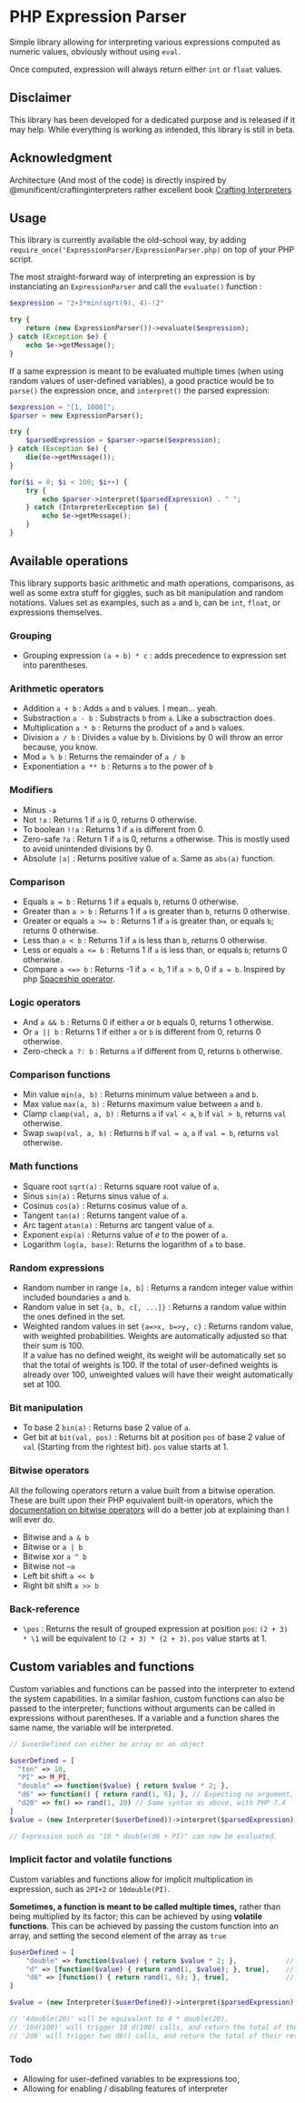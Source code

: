 # PHP Expression Parser

Simple library allowing for interpreting various expressions computed as numeric values, obviously without using `eval`.

Once computed, expression will always return either `int` or `float` values.

## Disclaimer

This library has been developed for a dedicated purpose and is released if it may help. While everything is working as intended, this library is still in beta.

## Acknowledgment

Architecture (And most of the code) is directly inspired by @munificent/craftinginterpreters rather excellent book [Crafting Interpreters](http://craftinginterpreters.com)

## Usage

This library is currently available the old-school way, by adding `require_once('ExpressionParser/ExpressionParser.php)` on top of your PHP script.

The most straight-forward way of interpreting an expression is by instanciating an `ExpressionParser` and call the `evaluate()` function :

```php
$expression = "2+3*min(sqrt(9), 4)-!2"

try {
    return (new ExpressionParser())->evaluate($expression);
} catch (Exception $e) {
    echo $e->getMessage();
}
```

If a same expression is meant to be evaluated multiple times (when using random values of user-defined variables), a good practice would be to `parse()` the expression once, and `interpret()` the parsed expression:

```php
$expression = "[1, 1000]";
$parser = new ExpressionParser();

try {
    $parsedExpression = $parser->parse($expression);
} catch (Exception $e) {
    die($e->getMessage());
}

for($i = 0; $i < 100; $i++) {
    try {
        echo $parser->interpret($parsedExpression) . " ";
    } catch (InterpreterException $e) {
        echo $e->getMessage();
    }
}
```

## Available operations

This library supports basic arithmetic and math operations, comparisons, as well as some extra stuff for giggles, such as bit manipulation and random notations. Values set as examples, such as `a` and `b`, can be `int`, `float`, or expressions themselves.

### Grouping
- Grouping expression `(a + b) * c` : adds precedence to expression set into parentheses.
### Arithmetic operators
- Addition `a + b` : Adds `a` and `b` values. I mean... yeah.
- Substraction `a - b` : Substracts `b` from `a`. Like a subsctraction does.
- Multiplication `a * b` : Returns the product of `a` and `b` values.
- Division `a / b` : Divides `a` value by `b`. Divisions by 0 will throw an error because, you know.
- Mod `a % b` : Returns the remainder of `a / b` 
- Exponentiation `a ** b` : Returns `a` to the power of `b`
### Modifiers
- Minus `-a`
- Not `!a` : Returns 1 if `a` is 0, returns 0 otherwise.
- To boolean `!!a` : Returns 1 if `a` is different from 0.
- Zero-safe `?a` : Return 1 if `a` is 0, returns `a` otherwise. This is mostly used to avoid unintended divisions by 0.
- Absolute `|a|` : Returns positive value of `a`. Same as `abs(a)` function.
### Comparison
- Equals `a = b` : Returns 1 if `a` equals `b`, returns 0 otherwise.
- Greater than `a > b` : Returns 1 if `a` is greater than `b`, returns 0 otherwise.
- Greater or equals `a >= b` : Returns 1 if `a` is greater than, or equals `b`; returns 0 otherwise.
- Less than `a < b` : Returns 1 if `a` is less than `b`, returns 0 otherwise.
- Less or equals `a <= b` : Returns 1 if `a` is less than, or equals `b`; returns 0 otherwise.
- Compare `a <=> b` : Returns -1 if `a < b`, 1 if `a > b`, 0 if `a = b`. Inspired by php [Spaceship operator](https://www.php.net/manual/en/migration70.new-features.php#migration70.new-features.spaceship-op).
### Logic operators
- And `a && b` : Returns 0 if either `a` or `b` equals 0, returns 1 otherwise.
- Or `a || b` : Returns 1 if either `a` or `b` is different from 0, returns 0 otherwise.
- Zero-check `a ?: b` : Returns `a` if different from 0, returns `b` otherwise.
### Comparison functions
- Min value `min(a, b)` : Returns minimum value between `a` and `b`.
- Max value `max(a, b)` : Returns maximum value between `a` and `b`.
- Clamp `clamp(val, a, b)` : Returns `a` if `val < a`, `b` if `val > b`, returns `val` otherwise.
- Swap `swap(val, a, b)` : Returns `b` if `val = a`, `a` if `val = b`, returns `val` otherwise.
### Math functions	
- Square root `sqrt(a)` : Returns square root value of `a`.
- Sinus `sin(a)` : Returns sinus value of `a`.
- Cosinus `cos(a)` : Returns cosinus value of `a`.
- Tangent `tan(a)` : Returns tangent value of `a`.
- Arc tagent `atan(a)` : Returns arc tangent value of `a`.
- Exponent `exp(a)` : Returns value of *e* to the power of `a`.
- Logarithm `log(a, base)`: Returns the logarithm of `a` to base.
### Random expressions
- Random number in range `[a, b]` : Returns a random integer value within included boundaries `a` and `b`.
- Random value in set `{a, b, c[, ...]}` : Returns a random value within the ones defined in the set.
- Weighted random values in set `{a=>x, b=>y, c}` : Returns random value, with weighted probabilities. Weights are automatically adjusted so that their sum is 100.  
If a value has no defined weight, its weight will be automatically set so that the total of weights is 100. If the total of user-defined weights is already over 100, unweighted values will have their weight automatically set at 100.
### Bit manipulation
-  To base 2 `bin(a)` : Returns base 2 value of `a`.
-  Get bit at `bit(val, pos)` : Returns bit at position `pos` of base 2 value of `val` (Starting from the rightest bit). `pos` value starts at 1.
### Bitwise operators
All the following operators return a value built from a bitwise operation. These are built upon their PHP equivalent built-in operators, which the [documentation on bitwise operators](https://www.php.net/manual/en/language.operators.bitwise.php) will do a better job at explaining than I will ever do.
-  Bitwise and `a & b`
-  Bitwise or `a | b` 
-  Bitwise xor `a ^ b`
-  Bitwise not `~a`
-  Left bit shift `a << b`
-  Right bit shift `a >> b`
### Back-reference
- `\pos` : Returns the result of grouped expression at position `pos`: `(2 + 3) * \1` will be equivalent to `(2 + 3) * (2 + 3)`. `pos` value starts at 1.


## Custom variables and functions

Custom variables and functions can be passed into the interpreter to extend the system capabilities. In a similar fashion, custom functions can also be passed to the interpreter; functions without arguments can be called in expressions without parentheses. If a variable and a function shares the same name, the variable will be interpreted.

```php
// $userDefined can either be array or an object

$userDefined = [
  "ten" => 10,
  "PI" => M_PI,
  "double" => function($value) { return $value * 2; },
  "d6" => function() { return rand(1, 6); }, // Expecting no argument, d6() can be called without parentheses as simply 'd6'
  "d20" => fn() => rand(1, 20) // Same syntax as above, with PHP 7.4
]
$value = (new Interpreter($userDefined))->interpret($parsedExpression);

// Expression such as "10 * double(d6 + PI)" can now be evaluated.
```

### Implicit factor and volatile functions

Custom variables and functions allow for implicit multiplication in expression, such as `2PI+2` or `10double(PI)`. 

**Sometimes, a function is meant to be called multiple times,** rather than being multiplied by its factor; this can be achieved by using **volatile functions**. This can be achieved by passing the custom function into an array, and setting the second element of the array as `true`

```php
$userDefined = [
    "double" => function($value) { return $value * 2; },            // Non volatile
    "d" => [function($value) { return rand(1, $value); }, true],    // Volatile
    "d6" => [function() { return rand(1, 6); }, true],              // Volatile
]

$value = (new Interpreter($userDefined))->interpret($parsedExpression);

// '4double(20)' will be equivalent to 4 * double(20),
// '10d(100)' will trigger 10 d(100) calls, and return the total of their results,
// '2d6' will trigger two d6() calls, and return the total of their results
```

### Todo
- Allowing for user-defined variables to be expressions too,
- Allowing for enabling / disabling features of interpreter
